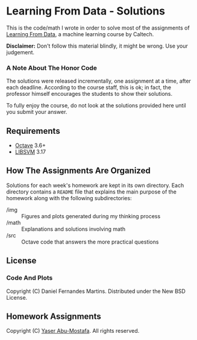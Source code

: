 # Learning From Data - Solutions

This is the code/math I wrote in order to solve most of the assignments of
[Learning From Data](https://www.edx.org/course/caltechx/cs1156x/learning-data/1120),
a machine learning course by Caltech.

**Disclaimer:** Don't follow this material blindly, it might be wrong. Use
your judgement.

### A Note About The Honor Code

The solutions were released incrementally, one assignment at a time, after
each deadline. According to the course staff, this is ok; in fact, the
professor himself encourages the students to show their solutions.

To fully enjoy the course, do not look at the solutions provided here until you
submit your answer.

## Requirements

* [Octave](http://www.gnu.org/software/octave/) 3.6+
* [LIBSVM](http://www.csie.ntu.edu.tw/~cjlin/libsvm/) 3.17

## How The Assignments Are Organized

Solutions for each week's homework are kept in its own directory. Each directory
contains a `README` file that explains the main purpose of the homework along
with the following subdirectories:

<dl>
  <dt>/img</dt>
  <dd>Figures and plots generated during my thinking process</dd>
  <dt>/math</dt>
  <dd>Explanations and solutions involving math</dd>
  <dt>/src</dt>
  <dd>Octave code that answers the more practical questions</dd>
</dl>

## License

### Code And Plots

Copyright (C) Daniel Fernandes Martins. Distributed under the New BSD License.

## Homework Assignments

Copyright (C) [Yaser Abu-Mostafa](http://work.caltech.edu/index.html).
All rights reserved.

